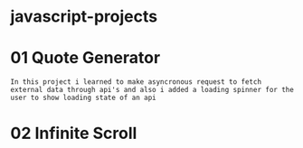 # javascript-projects

# 01 Quote Generator 
    In this project i learned to make asyncronous request to fetch external data through api's and also i added a loading spinner for the user to show loading state of an api
    
# 02 Infinite Scroll
